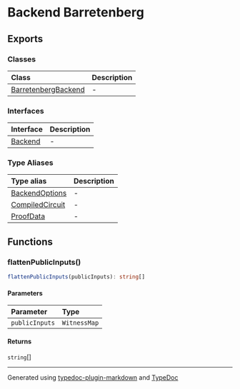 # Backend Barretenberg

## Exports

### Classes

| Class | Description |
| :------ | :------ |
| [BarretenbergBackend](classes/BarretenbergBackend.md) | - |

### Interfaces

| Interface | Description |
| :------ | :------ |
| [Backend](interfaces/Backend.md) | - |

### Type Aliases

| Type alias | Description |
| :------ | :------ |
| [BackendOptions](type-aliases/BackendOptions.md) | - |
| [CompiledCircuit](type-aliases/CompiledCircuit.md) | - |
| [ProofData](type-aliases/ProofData.md) | - |

## Functions

### flattenPublicInputs()

```ts
flattenPublicInputs(publicInputs): string[]
```

#### Parameters

| Parameter | Type |
| :------ | :------ |
| `publicInputs` | `WitnessMap` |

#### Returns

`string`[]

***

Generated using [typedoc-plugin-markdown](https://www.npmjs.com/package/typedoc-plugin-markdown) and [TypeDoc](https://typedoc.org/)
